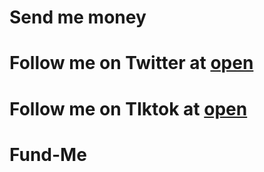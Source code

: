 # Send me money

# Follow me on Twitter at [open](https://x.com/@ola_the_dev)

# Follow me on TIktok at [open](https://tiktok.com/@ola_the_dev)

# Fund-Me
